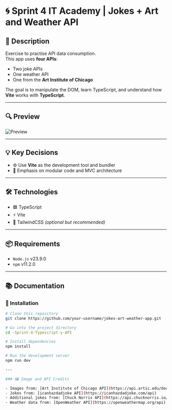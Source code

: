 # 🌀 Sprint 4 IT Academy | Jokes + Art and Weather API

## 📌 Description

Exercise to practise API data consumption.  
This app uses **four APIs**:
- Two joke APIs
- One weather API
- One from the **Art Institute of Chicago**

The goal is to manipulate the DOM, learn TypeScript, and understand how **Vite** works with **TypeScript**.

---

## 🔍 Preview

![Preview](assets/images/Screen%20Recording%202025-06-25%20at%203.14.50%20p.gif)


---

## 💡 Key Decisions

- ⚙️ Use **Vite** as the development tool and bundler
- 🧠 Emphasis on modular code and MVC architecture

---

## 🛠️ Technologies

- 🟦 TypeScript  
- ⚡ Vite  
- 🎨 TailwindCSS *(optional but recommended)*

---

## 📦 Requirements

- `Node.js` v23.9.0  
- `npm` v11.2.0

---

## 📚 Documentation

### 🔧 Installation

```bash
# Clone this repository
git clone https://github.com/your-username/jokes-art-weather-app.git

# Go into the project directory
cd -Sprint-4-Typescript-y-API

# Install dependencies
npm install

# Run the development server
npm run dev

---

### 🖼️ Image and API Credits

- Images from: [Art Institute of Chicago API](https://api.artic.edu/docs/)  
- Jokes from: [icanhazdadjoke API](https://icanhazdadjoke.com/api)  
- Additional jokes from: [Chuck Norris API](https://api.chucknorris.io/)  
- Weather data from: [OpenWeather API](https://openweathermap.org/api)

